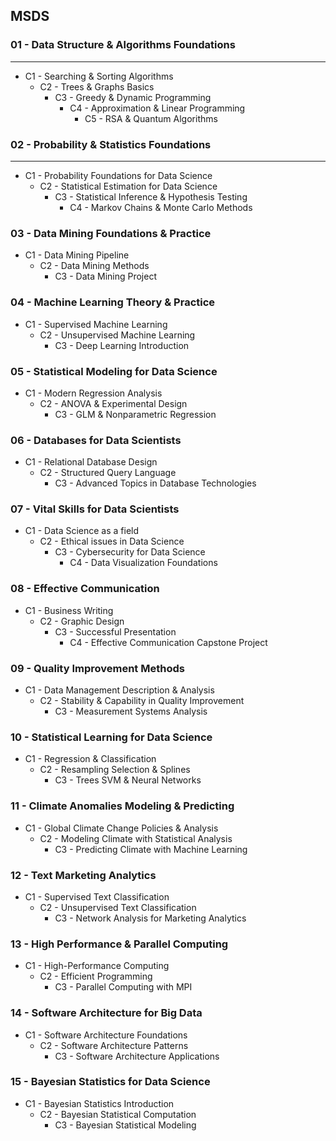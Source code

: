 ## MSDS

### 01 - Data Structure & Algorithms Foundations
---
- C1 - Searching & Sorting Algorithms
    - C2 - Trees & Graphs Basics
        - C3 - Greedy & Dynamic Programming
            - C4 - Approximation & Linear Programming
                - C5 - RSA & Quantum Algorithms

### 02 - Probability & Statistics Foundations
---
- C1 - Probability Foundations for Data Science
    - C2 - Statistical Estimation for Data Science
        - C3 - Statistical Inference & Hypothesis Testing
            - C4 - Markov Chains & Monte Carlo Methods

### 03 - **Data Mining Foundations & Practice**

- C1 - Data Mining Pipeline
    - C2 - Data Mining Methods
        - C3 - Data Mining Project

### 04 - Machine Learning **Theory & Practice**

- C1 - Supervised Machine Learning
    - C2 - Unsupervised Machine Learning
        - C3 - Deep Learning Introduction

### 05 - Statistical Modeling for Data Science

- C1 - Modern Regression Analysis
    - C2 - ANOVA & Experimental Design
        - C3 - GLM & Nonparametric Regression

### 06 - Databases for Data Scientists

- C1 - Relational Database Design
    - C2 - Structured Query Language
        - C3 - Advanced Topics in Database Technologies

### 07 - Vital Skills for Data Scientists

- C1 - Data Science as a field
    - C2 - Ethical issues in Data Science
        - C3 - Cybersecurity for Data Science
            - C4 - Data Visualization Foundations

### 08 - Effective Communication

- C1 - Business Writing
    - C2 - Graphic Design
        - C3 - Successful Presentation
            - C4 - Effective Communication Capstone Project

### 09 - Quality Improvement Methods

- C1 - Data Management Description & Analysis
    - C2 - Stability & Capability in Quality Improvement
        - C3 - Measurement Systems Analysis

### 10 - Statistical Learning for Data Science

- C1 - Regression & Classification
    - C2 - Resampling Selection & Splines
        - C3 - Trees SVM & Neural Networks

### 11 - Climate Anomalies Modeling & Predicting

- C1 - Global Climate Change Policies & Analysis
    - C2 - Modeling Climate with Statistical Analysis
        - C3 - Predicting Climate with Machine Learning

### 12 - Text Marketing Analytics

- C1 - Supervised Text Classification
    - C2 - Unsupervised Text Classification
        - C3 - Network Analysis for Marketing Analytics

### 13 - High Performance & Parallel Computing

- C1 - High-Performance Computing
    - C2 - Efficient Programming
        - C3 - Parallel Computing with MPI

### 14 - Software Architecture for Big Data

- C1 - Software Architecture Foundations
    - C2 - Software Architecture Patterns
        - C3 - Software Architecture Applications

### 15 - Bayesian Statistics for Data Science

- C1 - Bayesian Statistics Introduction
    - C2 - Bayesian Statistical Computation
        - C3 - Bayesian Statistical Modeling
